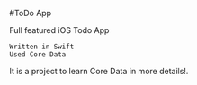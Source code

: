 #ToDo App

Full featured iOS Todo App

    Written in Swift
    Used Core Data
    
It is a project to learn Core Data in more details!.
